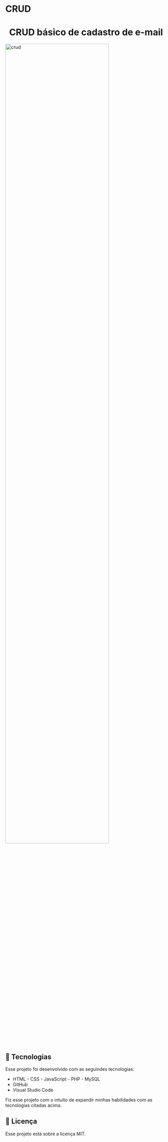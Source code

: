 # CRUD
 
 <h1 align="center">CRUD básico de cadastro de e-mail</h1>
 
 <p>
    <img alt="crud" src="img/imgGithubGG.png" width="80%">
 </p>

 ## 🚀 Tecnologias

 Esse projeto foi desenvolvido com as seguindes tecnologias:

 - HTML - CSS - JavaScript - PHP - MySQL
 - GitHub
 - Visual Studio Code


 Fiz esse projeto com o intuito de expandir minhas habilidades com as tecnologias citadas acima.

 ## :memo: Licença 

 Esse projeto está sobre a licença MIT.


